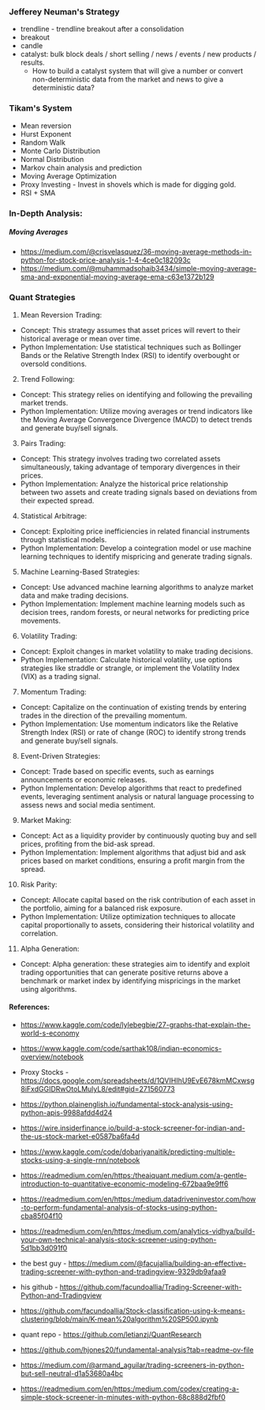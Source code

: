 ### Jefferey Neuman's Strategy
- trendline - trendline breakout after a consolidation 
- breakout
- candle
- catalyst: bulk block deals / short selling / news / events / new products / results.
     - How to build a catalyst system that will give a number or convert non-deterministic data from the market and news to give a deterministic data?


### Tikam's System
- Mean reversion
- Hurst Exponent
- Random Walk
- Monte Carlo Distribution
- Normal Distribution
- Markov chain analysis and prediction
- Moving Average Optimization
- Proxy Investing - Invest in shovels which is made for digging gold.
- RSI + SMA


### In-Depth Analysis:

##### Moving Averages
- https://medium.com/@crisvelasquez/36-moving-average-methods-in-python-for-stock-price-analysis-1-4-4ce0c182093c
- https://medium.com/@muhammadsohaib3434/simple-moving-average-sma-and-exponential-moving-average-ema-c63e1372b129

### Quant Strategies

1. Mean Reversion Trading:
- Concept: This strategy assumes that asset prices will revert to their historical average or mean over time.
- Python Implementation: Use statistical techniques such as Bollinger Bands or the Relative Strength Index (RSI) to identify overbought or oversold conditions.

2. Trend Following:
- Concept: This strategy relies on identifying and following the prevailing market trends.
- Python Implementation: Utilize moving averages or trend indicators like the Moving Average Convergence Divergence (MACD) to detect trends and generate buy/sell signals.

3. Pairs Trading:
- Concept: This strategy involves trading two correlated assets simultaneously, taking advantage of temporary divergences in their prices.
- Python Implementation: Analyze the historical price relationship between two assets and create trading signals based on deviations from their expected spread.

4. Statistical Arbitrage:
- Concept: Exploiting price inefficiencies in related financial instruments through statistical models.
- Python Implementation: Develop a cointegration model or use machine learning techniques to identify mispricing and generate trading signals.

5. Machine Learning-Based Strategies:
- Concept: Use advanced machine learning algorithms to analyze market data and make trading decisions.
- Python Implementation: Implement machine learning models such as decision trees, random forests, or neural networks for predicting price movements.

6. Volatility Trading:
- Concept: Exploit changes in market volatility to make trading decisions.
- Python Implementation: Calculate historical volatility, use options strategies like straddle or strangle, or implement the Volatility Index (VIX) as a trading signal.

7. Momentum Trading:
- Concept: Capitalize on the continuation of existing trends by entering trades in the direction of the prevailing momentum.
- Python Implementation: Use momentum indicators like the Relative Strength Index (RSI) or rate of change (ROC) to identify strong trends and generate buy/sell signals.

8. Event-Driven Strategies:
- Concept: Trade based on specific events, such as earnings announcements or economic releases.
- Python Implementation: Develop algorithms that react to predefined events, leveraging sentiment analysis or natural language processing to assess news and social media sentiment.

9. Market Making:
- Concept: Act as a liquidity provider by continuously quoting buy and sell prices, profiting from the bid-ask spread.
- Python Implementation: Implement algorithms that adjust bid and ask prices based on market conditions, ensuring a profit margin from the spread.

10. Risk Parity:
- Concept: Allocate capital based on the risk contribution of each asset in the portfolio, aiming for a balanced risk exposure.
- Python Implementation: Utilize optimization techniques to allocate capital proportionally to assets, considering their historical volatility and correlation.

11. Alpha Generation:
- Concept: Alpha generation: these strategies aim to identify and exploit trading opportunities that can generate positive returns above a benchmark or market index by identifying mispricings in the market using algorithms.



#### References:
- https://www.kaggle.com/code/lylebegbie/27-graphs-that-explain-the-world-s-economy
- https://www.kaggle.com/code/sarthak108/indian-economics-overview/notebook

- Proxy Stocks - https://docs.google.com/spreadsheets/d/1QVIHIhU9EvE678kmMCxwsg8iFxdGGIDRwOtoLMulyL8/edit#gid=271560773


- https://python.plainenglish.io/fundamental-stock-analysis-using-python-apis-9988afdd4d24
- https://wire.insiderfinance.io/build-a-stock-screener-for-indian-and-the-us-stock-market-e0587ba6fa4d

- https://www.kaggle.com/code/dobariyanaitik/predicting-multiple-stocks-using-a-single-rnn/notebook

- https://readmedium.com/en/https:/theaiquant.medium.com/a-gentle-introduction-to-quantitative-economic-modeling-672baa9e9ff6

- https://readmedium.com/en/https:/medium.datadriveninvestor.com/how-to-perform-fundamental-analysis-of-stocks-using-python-cba85f04f10

- https://readmedium.com/en/https:/medium.com/analytics-vidhya/build-your-own-technical-analysis-stock-screener-using-python-5d1bb3d091f0

- the best guy - https://medium.com/@facujallia/building-an-effective-trading-screener-with-python-and-tradingview-9329db9afaa9
- his github - https://github.com/facundoallia/Trading-Screener-with-Python-and-Tradingview
- https://github.com/facundoallia/Stock-classification-using-k-means-clustering/blob/main/K-mean%20algorithm%20SP500.ipynb

- quant repo - https://github.com/letianzj/QuantResearch

- https://github.com/hjones20/fundamental-analysis?tab=readme-ov-file
- https://medium.com/@armand_aguilar/trading-screeners-in-python-but-sell-neutral-d1a53680a4bc

- https://readmedium.com/en/https:/medium.com/codex/creating-a-simple-stock-screener-in-minutes-with-python-68c888d2fbf0